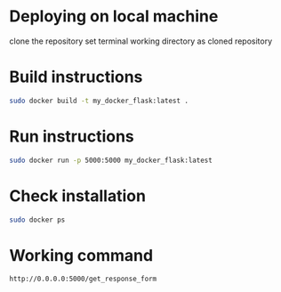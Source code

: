 # Deploying on local machine
clone the repository
set terminal working directory as cloned repository

# Build instructions

```bash
sudo docker build -t my_docker_flask:latest .
```

# Run instructions 

```bash
sudo docker run -p 5000:5000 my_docker_flask:latest 
```

# Check installation

```bash
sudo docker ps
```
# Working command 
```bash
http://0.0.0.0:5000/get_response_form
```

